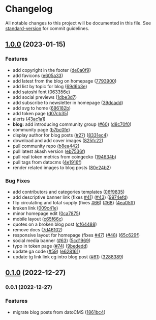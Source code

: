 # Changelog

All notable changes to this project will be documented in this file. See [standard-version](https://github.com/conventional-changelog/standard-version) for commit guidelines.

## [1.0.0](https://github.com/akashnetwork/akashnetwork-website/compare/v0.1.0...v1.0.0) (2023-01-15)

### Features

* add copyright in the footer ([de0a0f9](https://github.com/akashnetwork/akashnetwork-website/commit/de0a0f930b76beca9240bec0694605fd6a55b5b2))
* add favicons ([e605a33](https://github.com/akashnetwork/akashnetwork-website/commit/e605a33474305941ac2bbb37dffb4a48e20fefcc))
* add latest from the blog on homepage ([7793900](https://github.com/akashnetwork/akashnetwork-website/commit/7793900cef82bafe2c23099cb15ce08785f15da6))
* add list by topic for blog ([69d6b3e](https://github.com/akashnetwork/akashnetwork-website/commit/69d6b3e08e2cac78b13dd12b8ff63801295bb642))
* add satoshi font ([063356e](https://github.com/akashnetwork/akashnetwork-website/commit/063356e80aad5ad7681104087e057e4cf17864d9))
* add social previews ([1dbe3d7](https://github.com/akashnetwork/akashnetwork-website/commit/1dbe3d7339fd0cec84b2f59aab95915a77e2f532))
* add subscribe to newsletter in homepage ([39dcadd](https://github.com/akashnetwork/akashnetwork-website/commit/39dcadd4f7b5e3fb49f4cda6f0f99006699831a7))
* add svg to home ([686182b](https://github.com/akashnetwork/akashnetwork-website/commit/686182b58c742c2be064f09ee957e778bbd12f33))
* add token page ([d07cb35](https://github.com/akashnetwork/akashnetwork-website/commit/d07cb355090f1778b85551082fabb197075f26be))
* alerts ([43ac1a1](https://github.com/akashnetwork/akashnetwork-website/commit/43ac1a18e57556ea9c888af81c4e789695fc708a))
* **blog:** add introducing community group ([#60](https://github.com/akashnetwork/akashnetwork-website/issues/60)) ([d8c70f0](https://github.com/akashnetwork/akashnetwork-website/commit/d8c70f06d537a7faa4bd17791a3c25c73108dbd2))
* community page ([b7bc0fe](https://github.com/akashnetwork/akashnetwork-website/commit/b7bc0fefbfb15495a25231fe8314190f0ad65767))
* display author for blog posts ([#27](https://github.com/akashnetwork/akashnetwork-website/issues/27)) ([8331ec4](https://github.com/akashnetwork/akashnetwork-website/commit/8331ec4bb02673332b7130ae6e7aa34c78fdf068))
* download and add cover images ([825fc22](https://github.com/akashnetwork/akashnetwork-website/commit/825fc222c2efa492cad7db41437bab4802a3644d))
* pull community repo ([b8ea442](https://github.com/akashnetwork/akashnetwork-website/commit/b8ea442c30aa9ddfbd041199056c80ec9f916d4f))
* pull latest akash version ([eb7536f](https://github.com/akashnetwork/akashnetwork-website/commit/eb7536f2f824f8f131e8941e40e9a65f1ce81ad8))
* pull real token metrics from coingecko ([194634b](https://github.com/akashnetwork/akashnetwork-website/commit/194634bc9a0ec67bdd4bd9b69f49566b8aae9c24))
* pull tags from datocms ([4e1916f](https://github.com/akashnetwork/akashnetwork-website/commit/4e1916f7111a917e874f678c5e16a729986632c1))
* render related images to blog posts ([80e24b2](https://github.com/akashnetwork/akashnetwork-website/commit/80e24b2b18c27484c4dc911b887ce187dad95839))

### Bug Fixes

* add contributors and categories templates ([06f9835](https://github.com/akashnetwork/akashnetwork-website/commit/06f98352d3f3666539010964b81047e4f67eda8b))
* add descriptive banner link (fixes [#41](https://github.com/akashnetwork/akashnetwork-website/issues/41)) ([#43](https://github.com/akashnetwork/akashnetwork-website/issues/43)) ([9974efd](https://github.com/akashnetwork/akashnetwork-website/commit/9974efd82399595fa02c262456a09493f035bc67))
* flip circulating and total supply (fixes [#66](https://github.com/akashnetwork/akashnetwork-website/issues/66)) ([#68](https://github.com/akashnetwork/akashnetwork-website/issues/68)) ([4ea05ff](https://github.com/akashnetwork/akashnetwork-website/commit/4ea05ffe5833e919f0b80f3fa89dd45e6cef835e))
* kraken link ([009c41e](https://github.com/akashnetwork/akashnetwork-website/commit/009c41ed628d78262fb0c211c37c0df525728e13))
* minor homepage edit ([0ca7875](https://github.com/akashnetwork/akashnetwork-website/commit/0ca78752edb3d3a71ac4bfdf47e47b3c4dac799e))
* mobile layout ([c65f66c](https://github.com/akashnetwork/akashnetwork-website/commit/c65f66cb898d1e628d45f3e1718cf9c613787ed6))
* quotes on a broken blog post ([cf64488](https://github.com/akashnetwork/akashnetwork-website/commit/cf644888e27955a45d89384ac0bec15119518650))
* remove docs ([7d46102](https://github.com/akashnetwork/akashnetwork-website/commit/7d46102b32c791446297369bdc4f6b259f6bc6a9))
* responsive layout for homepage (fixes [#47](https://github.com/akashnetwork/akashnetwork-website/issues/47)) ([#48](https://github.com/akashnetwork/akashnetwork-website/issues/48)) ([65c629f](https://github.com/akashnetwork/akashnetwork-website/commit/65c629ff00e8d6f2f08bbf6d7dc9c0b20491c97a))
* social media banner ([#63](https://github.com/akashnetwork/akashnetwork-website/issues/63)) ([5cd1969](https://github.com/akashnetwork/akashnetwork-website/commit/5cd19695103a432c3efaf8f1dc27e311880f5edd))
* typo in token page ([#74](https://github.com/akashnetwork/akashnetwork-website/issues/74)) ([9bededd](https://github.com/akashnetwork/akashnetwork-website/commit/9bededd156722376dc06283562c35bf39f244bcf))
* update ga code ([#59](https://github.com/akashnetwork/akashnetwork-website/issues/59)) ([e628161](https://github.com/akashnetwork/akashnetwork-website/commit/e6281610e07ac52683ba666fe8132d0270df52c0))
* update tg link link cg intro blog post ([#61](https://github.com/akashnetwork/akashnetwork-website/issues/61)) ([3288389](https://github.com/akashnetwork/akashnetwork-website/commit/32883898cb816d8f81c241d5f9344753c3528439))

## [0.1.0](https://github.com/akashnetwork/akashnetwork-website/compare/v0.0.1...v0.1.0) (2022-12-27)

### 0.0.1 (2022-12-27)

### Features

* migrate blog posts from datoCMS ([1861bc4](https://github.com/akashnetwork/akashnetwork-website/commit/1861bc428733ab4731249014de72a92bb0f60b8b))
